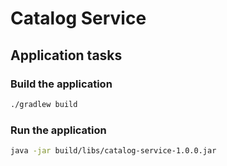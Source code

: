 # Catalog Service

## Application tasks

### Build the application

```bash
./gradlew build
```

### Run the application

```bash
java -jar build/libs/catalog-service-1.0.0.jar
```
